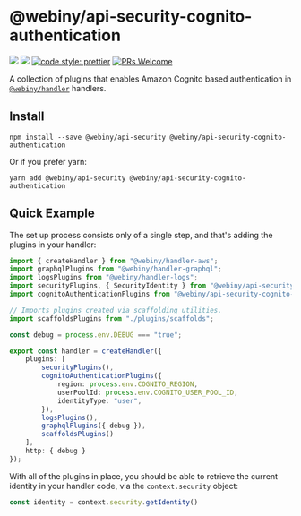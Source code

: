 # @webiny/api-security-cognito-authentication
[![](https://img.shields.io/npm/dw/@webiny/api-security-cognito-authentication.svg)](https://www.npmjs.com/package/@webiny/api-security-cognito-authentication)
[![](https://img.shields.io/npm/v/@webiny/api-security-cognito-authentication.svg)](https://www.npmjs.com/package/@webiny/api-security-cognito-authentication)
[![code style: prettier](https://img.shields.io/badge/code_style-prettier-ff69b4.svg?style=flat-square)](https://github.com/prettier/prettier)
[![PRs Welcome](https://img.shields.io/badge/PRs-welcome-brightgreen.svg?style=flat-square)](http://makeapullrequest.com)

A collection of plugins that enables Amazon Cognito based authentication in [`@webiny/handler`](../handler) handlers.

## Install
```
npm install --save @webiny/api-security @webiny/api-security-cognito-authentication
```

Or if you prefer yarn:
```
yarn add @webiny/api-security @webiny/api-security-cognito-authentication
```

## Quick Example

The set up process consists only of a single step, and that's adding the plugins in your handler:

```ts
import { createHandler } from "@webiny/handler-aws";
import graphqlPlugins from "@webiny/handler-graphql";
import logsPlugins from "@webiny/handler-logs";
import securityPlugins, { SecurityIdentity } from "@webiny/api-security";
import cognitoAuthenticationPlugins from "@webiny/api-security-cognito-authentication";

// Imports plugins created via scaffolding utilities.
import scaffoldsPlugins from "./plugins/scaffolds";

const debug = process.env.DEBUG === "true";

export const handler = createHandler({
    plugins: [
        securityPlugins(),
        cognitoAuthenticationPlugins({
            region: process.env.COGNITO_REGION,
            userPoolId: process.env.COGNITO_USER_POOL_ID,
            identityType: "user",
        }),
        logsPlugins(),
        graphqlPlugins({ debug }),
        scaffoldsPlugins()
    ],
    http: { debug }
});
```

With all of the plugins in place, you should be able to retrieve the current identity in your handler code, via the `context.security` object:

```ts
const identity = context.security.getIdentity()
```

